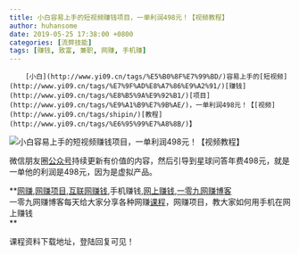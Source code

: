 ```yaml
---
title: 小白容易上手的短视频赚钱项目，一单利润498元！【视频教程】
author: huhansome
date: 2019-05-25 17:38:00 +0800
categories: [流弊技能]
tags: [赚钱, 致富, 兼职, 网赚, 手机赚]
---
```



        [小白](http://www.yi09.cn/tags/%E5%B0%8F%E7%99%BD/)容易上手的[短视频](http://www.yi09.cn/tags/%E7%9F%AD%E8%A7%86%E9%A2%91/)[赚钱](http://www.yi09.cn/tags/%E8%B5%9A%E9%92%B1/)[项目](http://www.yi09.cn/tags/%E9%A1%B9%E7%9B%AE/)，一单利润498元！【[视频](http://www.yi09.cn/tags/shipin/)[教程](http://www.yi09.cn/tags/%E6%95%99%E7%A8%8B/)】

![小白容易上手的短视频赚钱项目，一单利润498元！【视频教程】](http://www.yi09.cn/zb_users/upload/2021/08/20210830135905163030314582845.png)

  

  

微信朋友圈[公众号](http://www.yi09.cn/tags/%E5%85%AC%E4%BC%97%E5%8F%B7/)持续更新有价值的内容，然后引导到星球问答年费498元，就是一单他的利润是498元，因为是虚拟产品。

  

**[网赚](http://www.yi09.cn/tags/%E7%BD%91%E8%B5%9A/),[网赚项目](http://www.yi09.cn/tags/%E7%BD%91%E8%B5%9A%E9%A1%B9%E7%9B%AE/),[互联网赚钱](http://www.yi09.cn/tags/%E4%BA%92%E8%81%94%E7%BD%91%E8%B5%9A%E9%92%B1/),手机赚钱,[网上赚钱](http://www.yi09.cn/tags/%E7%BD%91%E4%B8%8A%E8%B5%9A%E9%92%B1/),[一零九网赚博客](http://www.yi09.cn/tags/%E4%B8%80%E9%9B%B6%E4%B9%9D%E7%BD%91%E8%B5%9A%E5%8D%9A%E5%AE%A2/)  
一零九网赚博客每天给大家分享各种网赚[课程](http://www.yi09.cn/tags/%E8%AF%BE%E7%A8%8B/)，网赚项目，教大家如何用手机在网上赚钱  
**  
  
  

课程资料下载地址，登陆回复可见！

